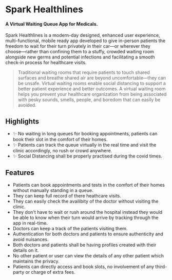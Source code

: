 # Spark Healthlines

#### A Virtual Waiting Queue App for Medicals.

Spark Healthlines is a modern-day designed, enhanced user experience, multi-functional, mobile ready app developed to give in-person patients the freedom to wait for their turn privately in their car—or wherever they choose—rather than confining them to a stuffy, crowded waiting room alongside new germs and potential infections and facilitating a smooth check-in process for healthcare visits.

> Traditional waiting rooms that require patients to touch shared surfaces 
and breathe shared air are beyond uncomfortable—they can be unsafe. 
Virtual waiting rooms enable social distancing to 
support a better patient experience and better outcomes.
A virtual waiting room helps you 
prevent your healthcare organization from being associated with pesky sounds, smells, people, 
and boredom that can easily be avoided.


## Highlights

- ✨ No waiting in long queues for booking appointments, patients can book their slot in the comfort of their homes.
- ✨ Patients can track the queue virtually in the real time and visit the clinic accordingly, no rush or crowd anywhere.
- ✨ Social Distancing  shall be  properly practised during the covid times.

## Features

- Patients can book appointments and tests in the comfort of their homes without manually standing in a queue.
- They can keep full record of there heathcare visits.
- They can easily check the availibity of the doctor without visiting the clinic.
- They don't have to wait or rush around the hospital instead they would be able to know when their turn would arrive by tracking through the app in real-time.
- Doctors can keep a track of the patients visiting them.
- Authentication for both doctors and patients to ensure authenticity and avoid nuisances.
- Both doctors and patients shall be having profiles created with their details on it.
- No other patient or user can view the details of any other patient which maintains the privacy.
- Patients can directly access and book slots, no involvement of any third-party or charge of extra fees.

